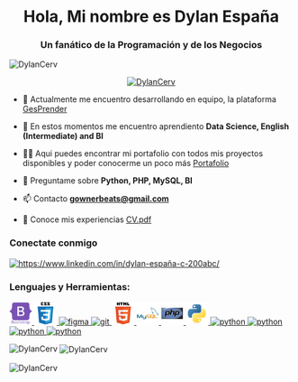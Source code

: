 <h1 align="center">Hola, Mi nombre es  Dylan España</h1>
<h3 align="center">Un fanático de la Programación y de los Negocios</h3>

<p align="left"> <img src="https://komarev.com/ghpvc/?username=DylanCerv&label=Profile%20views&color=0e75b6&style=flat" alt="DylanCerv" /> </p>

<p align="center"> <a href="https://github.com/ryo-ma/github-profile-trophy"><img src="https://github-profile-trophy.vercel.app/?username=DylanCerv&column=6" alt="DylanCerv" /></a> </p>


- 🔭 Actualmente me encuentro desarrollando en equipo, la plataforma [GesPrender](https://gesprender.com)

- 🌱 En estos momentos me encuentro aprendiento **Data Science, English (Intermediate) and BI**

- 👨‍💻 Aqui puedes encontrar mi portafolio con todos mis proyectos disponibles y poder conocerme un poco más [Portafolio](https://portafoliodylangowner.000webhostapp.com/portafolio/index.php#Home)

- 💬 Preguntame sobre **Python, PHP, MySQL, BI**

- 📫 Contacto **gownerbeats@gmail.com**

- 📄 Conoce mis experiencias [CV.pdf](https://www.canva.com/design/DAE0UQV2xlA/mue-sE3FbzDdzJn23b5_zw/view?utm_content=DAE0UQV2xlA&utm_campaign=designshare&utm_medium=link&utm_source=sharebutton)

<h3 align="left">Conectate conmigo</h3>
<p align="left">
<a href="https://www.linkedin.com/in/dylan-españa-c-200abc/" target="blank"><img align="center" src="https://raw.githubusercontent.com/rahuldkjain/github-profile-readme-generator/master/src/images/icons/Social/linked-in-alt.svg" alt="https://www.linkedin.com/in/dylan-españa-c-200abc/" height="30" width="40" /></a>
</p>

<h3 align="left">Lenguajes y Herramientas:</h3>
<p align="left">
    <a href="https://getbootstrap.com" target="_blank" rel="noreferrer">
        <img src="https://raw.githubusercontent.com/devicons/devicon/master/icons/bootstrap/bootstrap-plain-wordmark.svg" alt="bootstrap" width="40"/>
    </a>
    <a href="https://www.w3schools.com/css/" target="_blank" rel="noreferrer">
        <img src="https://raw.githubusercontent.com/devicons/devicon/master/icons/css3/css3-original-wordmark.svg" alt="css3" width="40" height="40"/>
    </a>
    <a href="https://www.figma.com/" target="_blank" rel="noreferrer">
        <img src="https://www.vectorlogo.zone/logos/figma/figma-icon.svg" alt="figma" width="40" height="40"/>
    </a>
    <a href="https://git-scm.com/" target="_blank" rel="noreferrer"> <img src="https://www.vectorlogo.zone/logos/git-scm/git-scm-icon.svg" alt="git" width="40" height="40"/>
    </a>
    <a href="https://www.w3.org/html/" target="_blank" rel="noreferrer">
        <img src="https://raw.githubusercontent.com/devicons/devicon/master/icons/html5/html5-original-wordmark.svg" alt="html5" width="40" height="40"/>
    </a>
    <a href="https://www.mysql.com/" target="_blank" rel="noreferrer">
        <img src="https://raw.githubusercontent.com/devicons/devicon/master/icons/mysql/mysql-original-wordmark.svg" alt="mysql" width="40" height="40"/>
    </a>
    <a href="https://www.php.net" target="_blank" rel="noreferrer">
        <img src="https://raw.githubusercontent.com/devicons/devicon/master/icons/php/php-original.svg" alt="php" width="40" height="40"/>
    </a>
    <a href="https://www.python.org" target="_blank" rel="noreferrer">
        <img src="https://raw.githubusercontent.com/devicons/devicon/master/icons/python/python-original.svg" alt="python" width="40" height="40"/>
    </a>
    <a href="https://trello.com" target="_blank" rel="noreferrer">
        <img src="https://cdn.icon-icons.com/icons2/836/PNG/512/Trello_icon-icons.com_66775.png" alt="python" width="40" height="40"/>
    </a>
    <a href="https://laravel.com" target="_blank" rel="noreferrer">
        <img src="https://laravel.com/img/logomark.min.svg" alt="python" width="40" height="40"/>
    </a>
    <a href="https://getcomposer.org" target="_blank" rel="noreferrer">
        <img src="https://getcomposer.org/img/logo-composer-transparent.png" alt="python" width="40" height="40"/>
    </a>
    <a href="https://wordpress.com/" target="_blank" rel="noreferrer">
        <img src="https://upload.wikimedia.org/wikipedia/commons/thumb/9/98/WordPress_blue_logo.svg/245px-WordPress_blue_logo.svg.png" alt="python" width="40" height="40"/>
    </a>
</p>

<p><img align="left" src="https://github-readme-stats.vercel.app/api/top-langs?username=DylanCerv&show_icons=true&locale=en&layout=compact" alt="DylanCerv" /></p>
<p>&nbsp;<img align="center" src="https://github-readme-stats.vercel.app/api?username=DylanCerv&show_icons=true&locale=en" alt="DylanCerv" /></p>
<p><img align="center" src="https://github-readme-streak-stats.herokuapp.com/?user=DylanCerv&" alt="DylanCerv" /></p>
